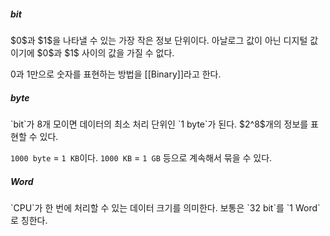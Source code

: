 <h5>bit</h5>
$0$과 $1$을 나타낼 수 있는 가장 작은 정보 단위이다. 아날로그 값이 아닌 디지털 값이기에 $0$과 $1$ 사이의 값을 가질 수 없다. 

$0$과 $1$만으로 숫자를 표현하는 방법을 [[Binary]]라고 한다.

<h5>byte</h5>
`bit`가 8개 모이면 데이터의 최소 처리 단위인 `1 byte`가 된다. $2^8$개의 정보를 표현할 수 있다.

`1000 byte` = `1 KB`이다. `1000 KB` = `1 GB` 등으로 계속해서 묶을 수 있다.

<h5>Word</h5>
`CPU`가 한 번에 처리할 수 있는 데이터 크기를 의미한다. 보통은 `32 bit`를 `1 Word`로 칭한다.

